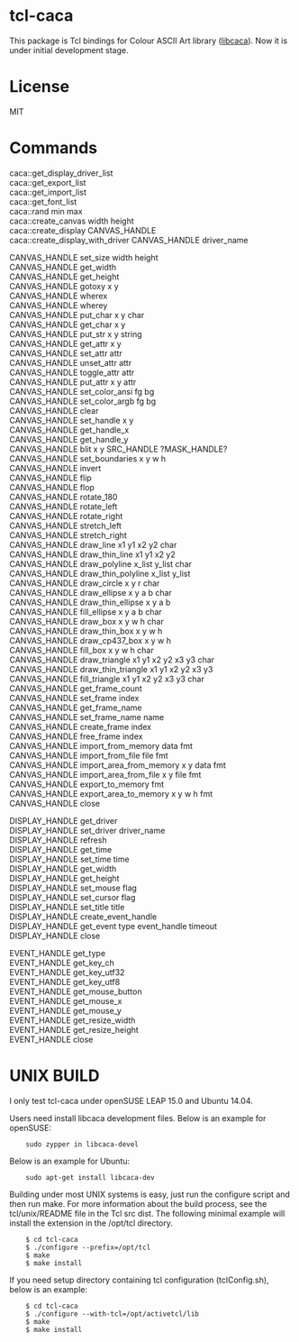 # tcl-caca

This package is Tcl bindings for Colour ASCII Art library ([libcaca](http://caca.zoy.org/wiki/libcaca)).
Now it is under initial development stage.


License
=====

MIT


Commands
=====

caca::get_display_driver_list  
caca::get_export_list  
caca::get_import_list  
caca::get_font_list  
caca::rand min max  
caca::create_canvas width height  
caca::create_display CANVAS_HANDLE  
caca::create_display_with_driver CANVAS_HANDLE driver_name  

CANVAS_HANDLE set_size width height  
CANVAS_HANDLE get_width  
CANVAS_HANDLE get_height  
CANVAS_HANDLE gotoxy x y  
CANVAS_HANDLE wherex  
CANVAS_HANDLE wherey  
CANVAS_HANDLE put_char x y char  
CANVAS_HANDLE get_char x y  
CANVAS_HANDLE put_str x y string  
CANVAS_HANDLE get_attr x y  
CANVAS_HANDLE set_attr attr  
CANVAS_HANDLE unset_attr attr  
CANVAS_HANDLE toggle_attr attr  
CANVAS_HANDLE put_attr x y attr  
CANVAS_HANDLE set_color_ansi fg bg  
CANVAS_HANDLE set_color_argb fg bg  
CANVAS_HANDLE clear  
CANVAS_HANDLE set_handle x y  
CANVAS_HANDLE get_handle_x  
CANVAS_HANDLE get_handle_y  
CANVAS_HANDLE blit x y SRC_HANDLE ?MASK_HANDLE?   
CANVAS_HANDLE set_boundaries x y w h  
CANVAS_HANDLE invert  
CANVAS_HANDLE flip  
CANVAS_HANDLE flop  
CANVAS_HANDLE rotate_180  
CANVAS_HANDLE rotate_left  
CANVAS_HANDLE rotate_right  
CANVAS_HANDLE stretch_left  
CANVAS_HANDLE stretch_right  
CANVAS_HANDLE draw_line x1 y1 x2 y2 char  
CANVAS_HANDLE draw_thin_line x1 y1 x2 y2  
CANVAS_HANDLE draw_polyline x_list y_list char  
CANVAS_HANDLE draw_thin_polyline x_list y_list  
CANVAS_HANDLE draw_circle x y r char  
CANVAS_HANDLE draw_ellipse x y a b char  
CANVAS_HANDLE draw_thin_ellipse x y a b  
CANVAS_HANDLE fill_ellipse x y a b char  
CANVAS_HANDLE draw_box x y w h char  
CANVAS_HANDLE draw_thin_box x y w h  
CANVAS_HANDLE draw_cp437_box x y w h  
CANVAS_HANDLE fill_box x y w h char   
CANVAS_HANDLE draw_triangle x1 y1 x2 y2 x3 y3 char  
CANVAS_HANDLE draw_thin_triangle x1 y1 x2 y2 x3 y3  
CANVAS_HANDLE fill_triangle x1 y1 x2 y2 x3 y3 char  
CANVAS_HANDLE get_frame_count  
CANVAS_HANDLE set_frame index  
CANVAS_HANDLE get_frame_name  
CANVAS_HANDLE set_frame_name name  
CANVAS_HANDLE create_frame index  
CANVAS_HANDLE free_frame index  
CANVAS_HANDLE import_from_memory data fmt  
CANVAS_HANDLE import_from_file file fmt  
CANVAS_HANDLE import_area_from_memory x y data fmt  
CANVAS_HANDLE import_area_from_file x y file fmt  
CANVAS_HANDLE export_to_memory fmt  
CANVAS_HANDLE export_area_to_memory x y w h fmt  
CANVAS_HANDLE close  

DISPLAY_HANDLE get_driver  
DISPLAY_HANDLE set_driver driver_name  
DISPLAY_HANDLE refresh  
DISPLAY_HANDLE get_time  
DISPLAY_HANDLE set_time time  
DISPLAY_HANDLE get_width  
DISPLAY_HANDLE get_height  
DISPLAY_HANDLE set_mouse flag  
DISPLAY_HANDLE set_cursor flag  
DISPLAY_HANDLE set_title title  
DISPLAY_HANDLE create_event_handle  
DISPLAY_HANDLE get_event type event_handle timeout  
DISPLAY_HANDLE close  

EVENT_HANDLE get_type  
EVENT_HANDLE get_key_ch  
EVENT_HANDLE get_key_utf32  
EVENT_HANDLE get_key_utf8  
EVENT_HANDLE get_mouse_button  
EVENT_HANDLE get_mouse_x  
EVENT_HANDLE get_mouse_y  
EVENT_HANDLE get_resize_width  
EVENT_HANDLE get_resize_height  
EVENT_HANDLE close  


UNIX BUILD
=====

I only test tcl-caca under openSUSE LEAP 15.0 and Ubuntu 14.04.

Users need install libcaca development files.
Below is an example for openSUSE:

        sudo zypper in libcaca-devel

Below is an example for Ubuntu:

        sudo apt-get install libcaca-dev

Building under most UNIX systems is easy, just run the configure script
and then run make. For more information about the build process, see the
tcl/unix/README file in the Tcl src dist. The following minimal example
will install the extension in the /opt/tcl directory.

        $ cd tcl-caca
        $ ./configure --prefix=/opt/tcl
        $ make
        $ make install

If you need setup directory containing tcl configuration (tclConfig.sh),
below is an example:

        $ cd tcl-caca
        $ ./configure --with-tcl=/opt/activetcl/lib
        $ make
        $ make install

